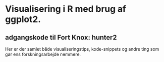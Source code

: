 # Visualisering i R med brug af ggplot2.
## adgangskode til Fort Knox: hunter2

Her er der samlet både visualiseringstips, kode-snippets og andre ting som gør ens forskningsarbejde nemmere. 
